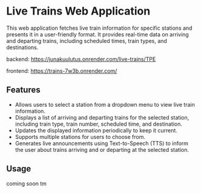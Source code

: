 # Live Trains Web Application

This web application fetches live train information for specific stations and presents it in a user-friendly format. It provides real-time data on arriving and departing trains, including scheduled times, train types, and destinations.

backend: https://junakuulutus.onrender.com/live-trains/TPE

frontend: https://trains-7w3b.onrender.com/

## Features

- Allows users to select a station from a dropdown menu to view live train information.
- Displays a list of arriving and departing trains for the selected station, including train type, train number, scheduled time, and destination.
- Updates the displayed information periodically to keep it current.
- Supports multiple stations for users to choose from.
- Generates live announcements using Text-to-Speech (TTS) to inform the user about trains arriving and or departing at the selected station.

## Usage

coming soon tm
